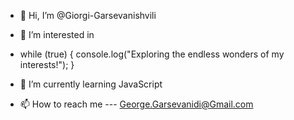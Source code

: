 - 👋 Hi, I’m @Giorgi-Garsevanishvili

- 👀 I’m interested in
- while (true) {
  console.log("Exploring the endless wonders of my interests!");
}

- 🌱 I’m currently learning JavaScript
- 📫 How to reach me --- George.Garsevanidi@Gmail.com

